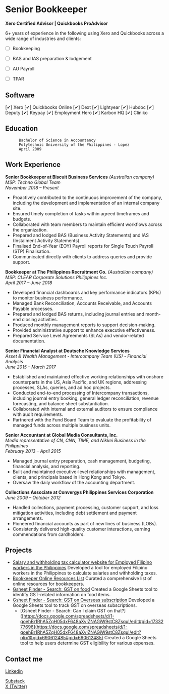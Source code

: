 # Senior Bookkeeper 
**Xero Certified Advisor | Quickbooks ProAdvisor** <br />


6+ years of experience in the following using Xero and Quickbooks across a wide range of industries and clients: 
- [ ]  Bookkeeping
- [ ]  BAS and IAS preparation & lodgement
- [ ]  AU Payroll
- [ ]  TPAR


## Software
[✔]  Xero
[✔]  Quickbooks Online
[✔]  Dext
[✔]  Lightyear
[✔]  Hubdoc
[✔]  Deputy
[✔]  Keypay
[✔]  Employment Hero
[✔]  Karbon HQ
[✔]  Cliniko

## Education
          Bachelor of Science in Accountancy 
          Polytechnic University of the Philippines - Lopez 
          April 2009

## Work Experience

**Senior Bookkeeper at Biscuit Business Services** _(Australian company)_ <br />
_MSP: Techno Global Team_ <br />
_November 2018 – Present_
* Proactively contributed to the continuous improvement of the company, including the development and implementation of an internal company site.
* Ensured timely completion of tasks within agreed timeframes and budgets.
* Collaborated with team members to maintain efficient workflows across the organization.
* Prepared and lodged BAS (Business Activity Statements) and IAS (Instalment Activity Statements).
* Finalised End-of-Year (EOY) Payroll reports for Single Touch Payroll (STP) Finalisation.
* Communicated directly with clients to address queries and provide support.
  
**Bookkeeper at The Philippines Recruitment Co.** _(Australian company)_ <br />
_MSP: CLEAR Corporate Solutions Philippines Inc._ <br />
_April 2017 – June 2018_ 
* Developed financial dashboards and key performance indicators (KPIs) to monitor business performance.
* Managed Bank Reconciliation, Accounts Receivable, and Accounts Payable processes.
* Prepared and lodged BAS returns, including journal entries and month-end closing activities.
* Produced monthly management reports to support decision-making.
* Provided administrative support to enhance executive effectiveness.
* Prepared Service Level Agreements (SLAs) and vendor-related documentation.

**Senior Financial Analyst at Deutsche Knowledge Services** <br />
_Asset & Wealth Management - Intercompany Team (US) - Financial Analysis_ <br />
_June 2015 – March 2017_
* Established and maintained effective working relationships with onshore counterparts in the US, Asia Pacific, and UK regions, addressing processes, SLAs, queries, and ad hoc projects.
* Conducted end-to-end processing of Intercompany transactions, including journal entry booking, general ledger reconciliation, revenue forecasting, and balance sheet substantiation.
* Collaborated with internal and external auditors to ensure compliance with audit requirements.
* Partnered with the Fund Board Team to evaluate the profitability of managed funds across multiple business units.

**Senior Accountant at Global Media Consultants, Inc.** <br />
_Media representative of CN, CNN, TIME, and Nikkei Business in the Philippines_ <br />
_February 2013 – April 2015_
* Managed journal entry preparation, cash management, budgeting, financial analysis, and reporting.
* Built and maintained executive-level relationships with management, clients, and principals based in Hong Kong and Tokyo.
* Oversaw the daily workflow of the accounting department.
  
**Collections Associate at Convergys Philippines Services Corporation** <br />
_June 2009 – October 2012_
* Handled collections, payment processing, customer support, and loss mitigation activities, including debt settlement and payment arrangements.
* Pioneered financial accounts as part of new lines of business (LOBs).
* Consistently delivered high-quality customer interactions, earning commendations from cardholders.


## Projects
* [Salary and withholding tax calculator website for Employed Filipino workers in the Philippines](https://portfolio-1acc0.web.app/)
  Developed a tool for employed Filipino workers in the Philippines to calculate salaries and withholding taxes.
* [Bookkeeper Online Resources List](https://delsiwels.github.io/AUBookkeeping.github.io/)
  Curated a comprehensive list of online resources for bookkeepers.
* [Gsheet Finder - Search: GST on food](https://docs.google.com/spreadsheets/d/1-goehBr1RhA5ZqH05dxF648aXvIZNAGiW9stC8ZsquI/edit#gid=1842926729)
  Created a Google Sheets tool to identify GST-related information on food items.
* [Gsheet Finder - Search: GST on Overseas subscription](https://docs.google.com/spreadsheets/d/1-goehBr1RhA5ZqH05dxF648aXvIZNAGiW9stC8ZsquI/edit#gid=1733277696)
  Developed a Google Sheets tool to track GST on overseas subscriptions.
  * [Gsheet Finder - Search: Can I claim GST on that?]([https://docs.google.com/spreadsheets/d/1-goehBr1RhA5ZqH05dxF648aXvIZNAGiW9stC8ZsquI/edit#gid=1733277696](https://docs.google.com/spreadsheets/d/1-goehBr1RhA5ZqH05dxF648aXvIZNAGiW9stC8ZsquI/edit?pli=1&gid=690612485#gid=690612485)
  Created a Google Sheets tool to help users determine GST eligibility for various expenses.


## Contact me
<div class="badge-base LI-profile-badge" data-locale="en_US" data-size="medium" data-theme="light" data-type="VERTICAL" data-vanity="delsi-sierra" data-version="v1"><a class="badge-base__link LI-simple-link" href="https://ph.linkedin.com/in/delsi-sierra?trk=profile-badge">Linkedin</a></div> 

[Substack](https://substack.com/@delsi) <br />
[X (Twitter)](https://twitter.com/delsiwels) <br />

